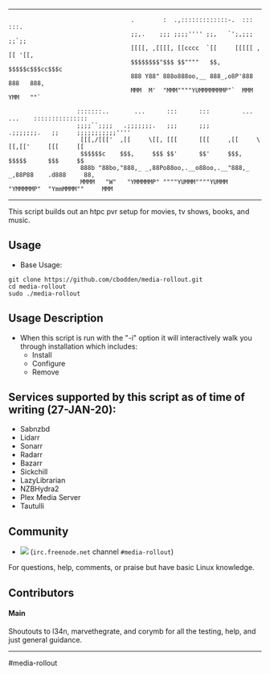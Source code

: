 <hr>

```
                                  .        :  .,:::::::::::::-.  :::  :::.
                                  ;;,.    ;;; ;;;;'''' ;;,   `';,;;;  ;;`;;
                                  [[[[, ,[[[[, [[cccc  `[[     [[[[[ ,[[ '[[,
                                  $$$$$$$$"$$$ $$""""   $$,    $$$$$c$$$cc$$$c
                                  888 Y88" 888o888oo,__ 888_,o8P'888 888   888,
                                  MMM  M'  "MMM""""YUMMMMMMMP"`  MMM YMM   ""`

                   :::::::..       ...      :::      :::         ...      ...    :::::::::::::::
                   ;;;;``;;;;   .;;;;;;;.   ;;;      ;;;      .;;;;;;;.   ;;     ;;;;;;;;;;;''''
                    [[[,/[[['  ,[[     \[[, [[[      [[[     ,[[     \[[,[['     [[[     [[
                    $$$$$$c    $$$,     $$$ $$'      $$'     $$$,     $$$$$      $$$     $$
                    888b "88bo,"888,_ _,88Po88oo,.__o88oo,.__"888,_ _,88P88    .d888     88,
                    MMMM   "W"   "YMMMMMP" """"YUMMM""""YUMMM  "YMMMMMP"  "YmmMMMM""     MMM

```
<hr>


This script builds out an htpc pvr setup for movies, tv shows, books, and music.

## Usage
* Base Usage:
```
git clone https://github.com/cbodden/media-rollout.git
cd media-rollout
sudo ./media-rollout
```

## Usage Description

* When this script is run with the "-i" option it will interactively walk you through installation which includes:
  * Install
  * Configure
  * Remove

## Services supported by this script as of time of writing (27-JAN-20):
* Sabnzbd
* Lidarr
* Sonarr
* Radarr
* Bazarr
* Sickchill
* LazyLibrarian
* NZBHydra2
* Plex Media Server
* Tautulli

## Community
* <a name="freenode"><img src="https://img.shields.io/badge/style-join%20chat-blue.svg?style=flat.svg&label=freenode"></a>&nbsp;(`irc.freenode.net` channel `#media-rollout`)

For questions, help, comments, or praise but have basic Linux knowledge.

## Contributors

#### Main
Shoutouts to l34n, marvethegrate, and corymb for all the testing, help, and just general guidance.

---
#media-rollout
